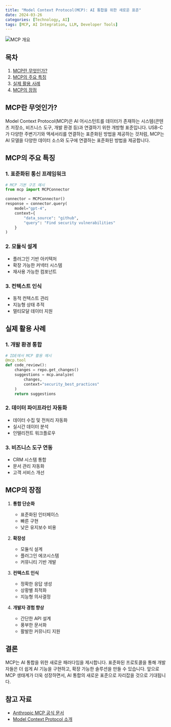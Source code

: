 ```yaml
---
title: "Model Context Protocol(MCP): AI 통합을 위한 새로운 표준"
date: 2024-03-26
categories: [Technology, AI]
tags: [MCP, AI Integration, LLM, Developer Tools]
---
```


![MCP 개요](/assets/images/2024-03-26-mcp-overview.png)

## 목차
1. [MCP란 무엇인가?](#mcp란-무엇인가)
2. [MCP의 주요 특징](#mcp의-주요-특징)
3. [실제 활용 사례](#실제-활용-사례)
4. [MCP의 장점](#mcp의-장점)

## MCP란 무엇인가?

Model Context Protocol(MCP)은 AI 어시스턴트를 데이터가 존재하는 시스템(콘텐츠 저장소, 비즈니스 도구, 개발 환경 등)과 연결하기 위한 개방형 표준입니다. USB-C가 다양한 주변기기와 액세서리를 연결하는 표준화된 방법을 제공하는 것처럼, MCP는 AI 모델을 다양한 데이터 소스와 도구에 연결하는 표준화된 방법을 제공합니다.

## MCP의 주요 특징

### 1. 표준화된 통신 프레임워크
```python
# MCP 기본 구조 예시
from mcp import MCPConnector

connector = MCPConnector()
response = connector.query(
    model="gpt-4",
    context={
        "data_source": "github",
        "query": "Find security vulnerabilities"
    }
)
```

### 2. 모듈식 설계
- 플러그인 기반 아키텍처
- 확장 가능한 커넥터 시스템
- 재사용 가능한 컴포넌트

### 3. 컨텍스트 인식
- 동적 컨텍스트 관리
- 지능형 상태 추적
- 멀티모달 데이터 지원

## 실제 활용 사례

### 1. 개발 환경 통합
```python
# IDE에서 MCP 활용 예시
@mcp.tool
def code_review():
    changes = repo.get_changes()
    suggestions = mcp.analyze(
        changes,
        context="security_best_practices"
    )
    return suggestions
```

### 2. 데이터 파이프라인 자동화
- 데이터 수집 및 전처리 자동화
- 실시간 데이터 분석
- 인텔리전트 워크플로우

### 3. 비즈니스 도구 연동
- CRM 시스템 통합
- 문서 관리 자동화
- 고객 서비스 개선

## MCP의 장점

1. **통합 단순화**
   - 표준화된 인터페이스
   - 빠른 구현
   - 낮은 유지보수 비용

2. **확장성**
   - 모듈식 설계
   - 플러그인 에코시스템
   - 커뮤니티 기반 개발

3. **컨텍스트 인식**
   - 정확한 응답 생성
   - 상황별 최적화
   - 지능형 의사결정

4. **개발자 경험 향상**
   - 간단한 API 설계
   - 풍부한 문서화
   - 활발한 커뮤니티 지원

## 결론

MCP는 AI 통합을 위한 새로운 패러다임을 제시합니다. 표준화된 프로토콜을 통해 개발자들은 더 쉽게 AI 기능을 구현하고, 확장 가능한 솔루션을 만들 수 있습니다. 앞으로 MCP 생태계가 더욱 성장하면서, AI 통합의 새로운 표준으로 자리잡을 것으로 기대됩니다.

## 참고 자료
- [Anthropic MCP 공식 문서](https://www.anthropic.com/news/model-context-protocol)
- [Model Context Protocol 소개](https://modelcontextprotocol.io/introduction)